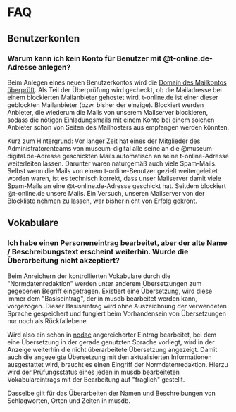 # FAQ

## Benutzerkonten

### Warum kann ich kein Konto für Benutzer mit @t-online.de-Adresse anlegen?

Beim Anlegen eines neuen Benutzerkontos wird die [Domain des Mailkontos überprüft](./Benutzerkonto/Neues-Kontro-hinzufuegen.md). Als Teil der Überprüfung wird gecheckt, ob die Mailadresse bei einem blockierten Mailanbieter gehostet wird. t-online.de ist einer dieser geblockten Mailanbieter (bzw. bisher der einzige). Blockiert werden Anbieter, die wiederum die Mails von unserem Mailserver blockieren, sodass die nötigen Einladungsmails mit einem Konto bei einem solchen Anbieter schon von Seiten des Mailhosters aus empfangen werden könnten.

Kurz zum Hintergrund: Vor langer Zeit hat eines der Mitglieder des Administratorenteams von museum-digital alle seine an die @museum-digital.de-Adresse geschickten Mails automatisch an seine t-online-Adresse weiterleiten lassen. Darunter waren naturgemäß auch viele Spam-Mails. Selbst wenn die Mails von einem t-online-Benutzer gezielt weitergeleitet worden waren, ist es technisch korrekt, dass unser Mailserver damit viele Spam-Mails an eine @t-online.de-Adresse geschickt hat. Seitdem blockiert @t-online.de unsere Mails. Ein Versuch, unseren Mailserver von der Blockliste nehmen zu lassen, war bisher nicht von Erfolg gekrönt.

## Vokabulare

### Ich habe einen Personeneintrag bearbeitet, aber der alte Name / Beschreibungstext erscheint weiterhin. Wurde die Überarbeitung nicht akzeptiert?

Beim Anreichern der kontrollierten Vokabulare durch die "Normdatenredaktion" werden unter anderem Übersetzungen zum gegebenen Begriff eingetragen. Existiert eine Übersetzung, wird diese immer dem "Basiseintrag", der in musdb bearbeitet werden kann, vorgezogen. Dieser Basiseintrag wird ohne Auszeichnung der verwendeten Sprache gespeichert und fungiert beim Vorhandensein von Übersetzungen nur noch als Rückfallebene.

Wird also ein schon in [nodac](../nodac) angereicherter Eintrag bearbeitet, bei dem eine Übersetzung in der gerade genutzten Sprache vorliegt, wird in der Anzeige weiterhin die nicht überarbeitete Übersetzung angezeigt. Damit auch die angezeigte Übersetzung mit den aktualisierten Informationen ausgestattet wird, braucht es einen Eingriff der Normdatenredaktion. Hierzu wird der Prüfungsstatus eines jeden in musdb bearbeiteten Vokabulareintrags mit der Bearbeitung auf "fraglich" gestellt.

Dasselbe gilt für das Überarbeiten der Namen und Beschreibungen von Schlagworten, Orten und Zeiten in musdb.
